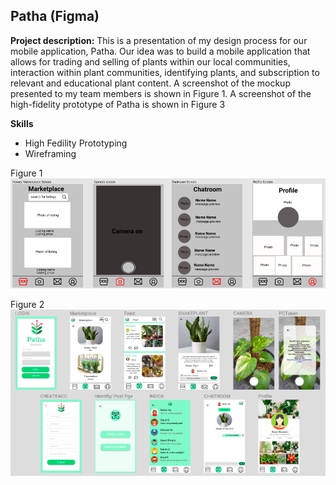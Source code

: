 ## Patha (Figma)

**Project description:** This is a presentation of my design process for our mobile application, Patha. Our idea was to 
build a mobile application that allows for trading and selling of plants within our local communities, interaction 
within plant communities, identifying plants, and subscription to relevant and educational plant content. A screenshot of the 
mockup presented to my team members is shown in Figure 1. A screenshot of the high-fidelity prototype of Patha is shown in Figure 3


**Skills**  
- High Fedility Prototyping 
- Wireframing

Figure 1
<br/>
<img src="images/PathaMockup.png?raw=true"/>
<br/>

Figure 2
<br/>
<img src="images/PathaPrototype.png?raw=true"/>
<br/>
